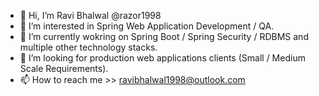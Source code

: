 - 👋 Hi, I’m Ravi Bhalwal @razor1998
- 👀 I’m interested in Spring Web Application Development / QA.
- 🌱 I’m currently wokring on Spring Boot / Spring Security / RDBMS and multiple other technology stacks.
- 💞️ I’m looking for production web applications clients (Small / Medium Scale Requirements).
- 📫 How to reach me >> ravibhalwal1998@outlook.com

<!---
razor1998/razor1998 is a ✨ special ✨ repository because its `README.md` (this file) appears on your GitHub profile.
You can click the Preview link to take a look at your changes.
--->
